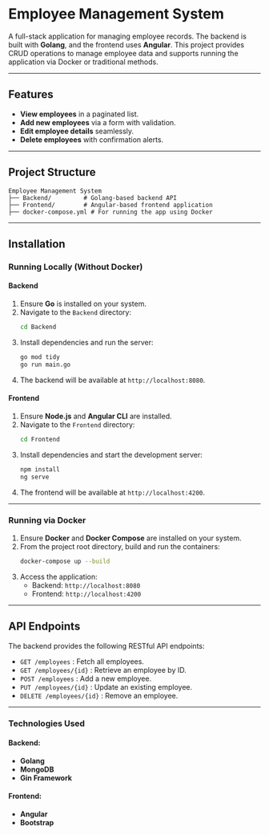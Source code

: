 # Employee Management System

A full-stack application for managing employee records. The backend is built with **Golang**, and the frontend uses **Angular**. This project provides CRUD operations to manage employee data and supports running the application via Docker or traditional methods.

---

## Features
- **View employees** in a paginated list.
- **Add new employees** via a form with validation.
- **Edit employee details** seamlessly.
- **Delete employees** with confirmation alerts.

---

## Project Structure
```
Employee Management System
├── Backend/         # Golang-based backend API
├── Frontend/        # Angular-based frontend application
├── docker-compose.yml # For running the app using Docker
```

---

## Installation

### Running Locally (Without Docker)
#### Backend
1. Ensure **Go** is installed on your system.
2. Navigate to the `Backend` directory:
   ```bash
   cd Backend
   ```
3. Install dependencies and run the server:
   ```bash
   go mod tidy
   go run main.go
   ```
4. The backend will be available at `http://localhost:8080`.

#### Frontend
1. Ensure **Node.js** and **Angular CLI** are installed.
2. Navigate to the `Frontend` directory:
   ```bash
   cd Frontend
   ```
3. Install dependencies and start the development server:
   ```bash
   npm install
   ng serve
   ```
4. The frontend will be available at `http://localhost:4200`.

---

### Running via Docker
1. Ensure **Docker** and **Docker Compose** are installed on your system.
2. From the project root directory, build and run the containers:
   ```bash
   docker-compose up --build
   ```
3. Access the application:
   - Backend: `http://localhost:8080`
   - Frontend: `http://localhost:4200`

---

## API Endpoints
The backend provides the following RESTful API endpoints:

- `GET /employees` : Fetch all employees.
- `GET /employees/{id}` : Retrieve an employee by ID.
- `POST /employees` : Add a new employee.
- `PUT /employees/{id}` : Update an existing employee.
- `DELETE /employees/{id}` : Remove an employee.

---

### Technologies Used
#### Backend:
- **Golang**
- **MongoDB**
- **Gin Framework**
#### Frontend:
- **Angular**
- **Bootstrap**